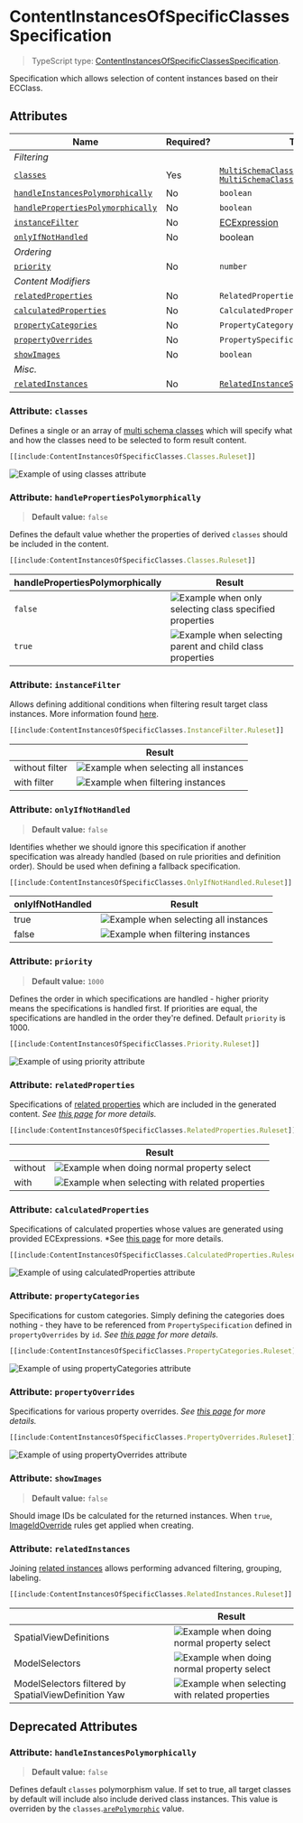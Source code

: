 # ContentInstancesOfSpecificClasses Specification

> TypeScript type: [ContentInstancesOfSpecificClassesSpecification]($presentation-common).

Specification which allows selection of content instances based on their ECClass.

## Attributes

| Name                                                                            | Required? | Type                                                                                                                          | Default |
| ------------------------------------------------------------------------------- | --------- | ----------------------------------------------------------------------------------------------------------------------------- | ------- |
| *Filtering*                                                                     |
| [`classes`](#attribute-classes)                                                 | Yes       | [`MultiSchemaClassesSpecification \| MultiSchemaClassesSpecification[]`](../Common-Rules/MultiSchemaClassesSpecification.md)  | `[]`    |
| [`handleInstancesPolymorphically`](#attribute-handleinstancespolymorphically)   | No        | `boolean`                                                                                                                     | `false` |
| [`handlePropertiesPolymorphically`](#attribute-handlepropertiespolymorphically) | No        | `boolean`                                                                                                                     | `false` |
| [`instanceFilter`](#attribute-instancefilter)                                   | No        | [ECExpression](./ECExpressions.md#instance-filter)                                                                            | `""`    |
| [`onlyIfNotHandled`](#attribute-onlyifnothandled)                               | No        | boolean                                                                                                                       | `false` |
| *Ordering*                                                                      |
| [`priority`](#attribute-priority)                                               | No        | `number`                                                                                                                      | `1000`  |
| *Content Modifiers*                                                             |
| [`relatedProperties`](#attribute-relatedproperties)                             | No        | `RelatedPropertiesSpecification[]`                                                                                            | `[]`    |
| [`calculatedProperties`](#attribute-calculatedproperties)                       | No        | `CalculatedPropertiesSpecification[]`                                                                                         | `[]`    |
| [`propertyCategories`](#attribute-propertycategories)                           | No        | `PropertyCategorySpecification[]`                                                                                             | `[]`    |
| [`propertyOverrides`](#attribute-propertyoverrides)                             | No        | `PropertySpecification[]`                                                                                                     | `[]`    |
| [`showImages`](#attribute-showimages)                                           | No        | `boolean`                                                                                                                     | `false` |
| *Misc.*                                                                         |
| [`relatedInstances`](#attribute-relatedinstances)                               | No        | [`RelatedInstanceSpecification[]`](../Common-Rules/RelatedInstanceSpecification.md)                                           | `[]`    |

### Attribute: `classes`

Defines a single or an array of [multi schema classes](../Common-Rules/MultiSchemaClassesSpecification.md) which will specify what and how the classes need to be selected to form result content.

```ts
[[include:ContentInstancesOfSpecificClasses.Classes.Ruleset]]
```

![Example of using classes attribute](./media/contentInstancesOfSpecificClasses-with-classes-attribute.png)

### Attribute: `handlePropertiesPolymorphically`

> **Default value:** `false`

Defines the default value whether the properties of derived `classes` should be included in the content.

```ts
[[include:ContentInstancesOfSpecificClasses.Classes.Ruleset]]
```

  | handlePropertiesPolymorphically | Result                                                                                                                                      |
  | ------------------------------- | ------------------------------------------------------------------------------------------------------------------------------------------- |
  | `false`  | ![Example when only selecting class specified properties](./media/contentInstancesOfSpecificClasses-with-handlePropertiesPolymorphically-attribute-1.png) |
  | `true`    | ![Example when selecting parent and child class properties](./media/contentInstancesOfSpecificClasses-with-handlePropertiesPolymorphically-attribute-2.png)     |

### Attribute: `instanceFilter`

Allows defining additional conditions when filtering result target class instances. More information found [here](./ECExpressions.md#instance-filter).

```ts
[[include:ContentInstancesOfSpecificClasses.InstanceFilter.Ruleset]]
```

  |  | Result                                                                                                                                      |
  | ------------------------------- | ------------------------------------------------------------------------------------------------------------------------------------------- |
  | without filter | ![Example when selecting all instances](./media/contentInstancesOfSpecificClasses-with-instanceFilter-attribute-1.png) |
  | with filter  | ![Example when filtering instances](./media/contentInstancesOfSpecificClasses-with-instanceFilter-attribute-2.png)     |

### Attribute: `onlyIfNotHandled`

> **Default value:** `false`

Identifies whether we should ignore this specification if another specification was already handled (based on rule priorities and definition order). Should be used when defining a fallback specification.

```ts
[[include:ContentInstancesOfSpecificClasses.OnlyIfNotHandled.Ruleset]]
```

  | onlyIfNotHandled | Result                                                                                                                                      |
  | ------------------------------- | ------------------------------------------------------------------------------------------------------------------------------------------- |
  | true  | ![Example when selecting all instances](./media/contentInstancesOfSpecificClasses-with-onlyIfNotHandled-attribute-1.png) |
  | false    | ![Example when filtering instances](./media/contentInstancesOfSpecificClasses-with-onlyIfNotHandled-attribute-2.png)     |

### Attribute: `priority`

> **Default value:** `1000`

Defines the order in which specifications are handled - higher priority means the specifications is handled first. If priorities are equal, the specifications are handled in the order they're defined. Default `priority` is 1000.

```ts
[[include:ContentInstancesOfSpecificClasses.Priority.Ruleset]]
```

![Example of using priority attribute](./media/contentInstancesOfSpecificClasses-with-priority-attribute.png)

### Attribute: `relatedProperties`

Specifications of [related properties](./Terminology.md#related-properties) which are included in the generated content. *See [this page](./RelatedPropertiesSpecification.md) for more details.*

```ts
[[include:ContentInstancesOfSpecificClasses.RelatedProperties.Ruleset]]
```

  |  | Result                                                                                                                                      |
  | ------------------------------- | ------------------------------------------------------------------------------------------------------------------------------------------- |
  | without  | ![Example when doing normal property select](./media/contentInstancesOfSpecificClasses-with-relatedProperties-attribute-1.png) |
  | with    | ![Example when selecting with related properties](./media/contentInstancesOfSpecificClasses-with-relatedProperties-attribute-2.png)     |

### Attribute: `calculatedProperties`

Specifications of calculated properties whose values are generated using provided ECExpressions. *See [this page](./CalculatedPropertiesSpecification.md) for more details.

```ts
[[include:ContentInstancesOfSpecificClasses.CalculatedProperties.Ruleset]]
```

![Example of using calculatedProperties attribute](./media/contentInstancesOfSpecificClasses-with-calculatedProperties-attribute.png)

### Attribute: `propertyCategories`

Specifications for custom categories. Simply defining the categories does nothing - they have to be referenced from `PropertySpecification` defined in `propertyOverrides` by `id`. *See [this page](./PropertyCategorySpecification.md) for more details.*

```ts
[[include:ContentInstancesOfSpecificClasses.PropertyCategories.Ruleset]]
```

![Example of using propertyCategories attribute](./media/contentInstancesOfSpecificClasses-with-propertyCategories-attribute.png)

### Attribute: `propertyOverrides`

Specifications for various property overrides. *See [this page](./PropertySpecification.md) for more details.*

```ts
[[include:ContentInstancesOfSpecificClasses.PropertyOverrides.Ruleset]]
```

![Example of using propertyOverrides attribute](./media/contentInstancesOfSpecificClasses-with-propertyOverrides-attribute.png)

### Attribute: `showImages`

> **Default value:** `false`

Should image IDs be calculated for the returned instances. When `true`, [ImageIdOverride](../customization/ImageIdOverride.md) rules get applied when creating.

### Attribute: `relatedInstances`

Joining [related instances](../Common-Rules/RelatedInstanceSpecification.md) allows performing advanced filtering, grouping, labeling.

```ts
[[include:ContentInstancesOfSpecificClasses.RelatedInstances.Ruleset]]
```

  |  | Result                                                                                                                                      |
  | ------------------------------- | ------------------------------------------------------------------------------------------------------------------------------------------- |
  | SpatialViewDefinitions  | ![Example when doing normal property select](./media/contentInstancesOfSpecificClasses-with-relatedInstances-attribute-3.png) |
  | ModelSelectors  | ![Example when doing normal property select](./media/contentInstancesOfSpecificClasses-with-relatedInstances-attribute-2.png) |
  | ModelSelectors filtered by SpatialViewDefinition Yaw    | ![Example when selecting with related properties](./media/contentInstancesOfSpecificClasses-with-relatedInstances-attribute-1.png)     |

## Deprecated Attributes

### Attribute: `handleInstancesPolymorphically`

> **Default value:** `false`

Defines default `classes` polymorphism value. If set to true, all target classes by default will include also include derived class instances. This value is overriden by the `classes`.[`arePolymorphic`](../Common-Rules/MultiSchemaClassesSpecification.md#attribute-arepolymorphic) value.
